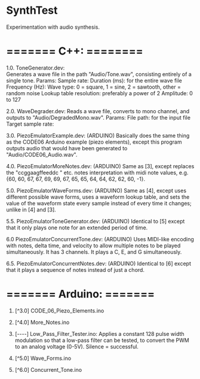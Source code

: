 SynthTest
=========

Experimentation with audio synthesis.


======= C++: ========
=====================
1.0. ToneGenerator.dev:    
        Generates a wave file in the path "Audio/Tone.wav", consisting entirely of a single tone.
        Params:
            Sample rate:
            Duration (ms):              for the entire wave file
            Frequency (Hz):
            Wave type:                  0 = square, 1 = sine, 2 = sawtooth, other = random noise
            Lookup table resolution:    preferably a power of 2
            Amplitude:                  0 to 127

2.0. WaveDegrader.dev: 
        Reads a wave file, converts to mono channel, and outputs to "Audio/DegradedMono.wav".
        Params:
            File path:                  for the input file
            Target sample rate:         

3.0. PiezoEmulatorExample.dev: (ARDUINO)
        Basically does the same thing as the CODE06 Arduino example (piezo elements),
        except this program outputs audio that would have been generated to "Audio/CODE06_Audio.wav".

4.0. PiezoEmulatorMoreNotes.dev: (ARDUINO)
        Same as [3], except replaces the "ccggaagffeeddc " etc. notes interpretation with midi note
        values, e.g. {60, 60, 67, 67, 69, 69, 67, 65, 65, 64, 64, 62, 62, 60, -1}.

5.0. PiezoEmulatorWaveForms.dev: (ARDUINO)
        Same as [4], except uses different possible wave forms, uses a waveform lookup table,
        and sets the value of the waveform state every sample instead of every time it changes;
        unlike in [4] and [3].

5.5. PiezoEmulatorToneGenerator.dev: (ARDUINO)
        Identical to [5] except that it only plays one note for an extended period of time.

6.0 PiezoEmulatorConcurrentTone.dev: (ARDUINO)
        Uses MIDI-like encoding with notes, delta time, and velocity to allow multiple notes
        to be played simultaneously. It has 3 channels. It plays a C, E, and G simultaneously.

6.5. PiezoEmulatorConcurrentNotes.dev: (ARDUINO)
        Identical to [6] except that it plays a sequence of notes instead of just a chord.
        


======= Arduino: =======
========================

1. [^3.0] CODE_06_Piezo_Elements.ino

2. [^4.0] More_Notes.ino

3. [----] Low_Pass_Filter_Tester.ino: Applies a constant 128 pulse width modulation so that a low-pass
         filter can be tested, to convert the PWM to an analog voltage (0-5V). Silence = successful.

4. [^5.0] Wave_Forms.ino

5. [^6.0] Concurrent_Tone.ino


